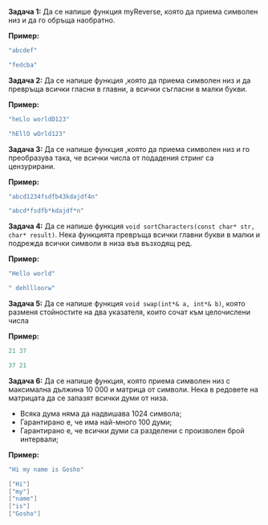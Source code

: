 
**Задача 1:** Да се напише функция myReverse, която да приема символен низ и да го обръща наобратно.

**Пример:**

```c++
"abcdef"
```

```c++
"fedcba"
```
**Задача 2:** Да се напише функция ,която да приема символен низ и да превръща всички гласни в главни, а всички съгласни в малки букви. 


**Пример:**

```c++
"heLlo worldD123"
```

```c++
"hEllO wOrld123"
```


**Задача 3:** Да се напише функция ,която да приема символен низ и го преобразува така, че всички числа от подадения стринг са цензурирани.

**Пример:**

```c++
"abcd1234fsdfb43kdajdf4n"
```

```c++
"abcd*fsdfb*kdajdf*n"
```
**Задача 4:** Да се напише функция `void sortCharacters(const char* str, char* result)`. Нека функцията превръща всички главни букви в малки и подрежда всички символи в низа във възходящ ред.

**Пример:**

```c++
"Hello world"
```

```c++
" dehllloorw"
```

**Задача 5:** Да се напише функция `void swap(int*& a, int*& b)`, която разменя стойностите на два указателя, които сочат към целочислени числа

**Пример:**

```c++
21 37
```

```c++
37 21
```

**Задача 6:** Да се напише функция, която приема символен низ с максимална дължина 10 000 и матрица от символи. Нека в редовете на матрицата да се запазят всички думи от низа. 
- Всяка дума няма да надвишава 1024 символа;
- Гарантирано е, че има най-много 100 думи;
- Гарантирано е, че всички думи са разделени с произволен брой интервали;

**Пример:**

```c++
"Hi my name is Gosho"
```

```c++
["Hi"]
["my"]
["name"]
["is"]
["Gosho"]
```
